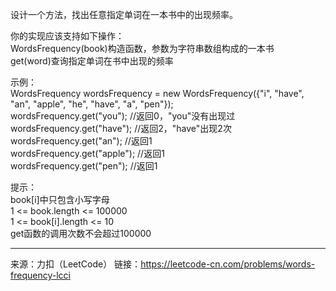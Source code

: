 设计一个方法，找出任意指定单词在一本书中的出现频率。                           

你的实现应该支持如下操作：                             
WordsFrequency(book)构造函数，参数为字符串数组构成的一本书                          
get(word)查询指定单词在书中出现的频率                                

示例：                           
WordsFrequency wordsFrequency = new WordsFrequency({"i", "have", "an", "apple", "he", "have", "a", "pen"});                      
wordsFrequency.get("you"); //返回0，"you"没有出现过                             
wordsFrequency.get("have"); //返回2，"have"出现2次                             
wordsFrequency.get("an"); //返回1                            
wordsFrequency.get("apple"); //返回1                                   
wordsFrequency.get("pen"); //返回1                               

提示：                        
book[i]中只包含小写字母                           
1 <= book.length <= 100000                        
1 <= book[i].length <= 10                             
get函数的调用次数不会超过100000

***

来源：力扣（LeetCode）
链接：https://leetcode-cn.com/problems/words-frequency-lcci
